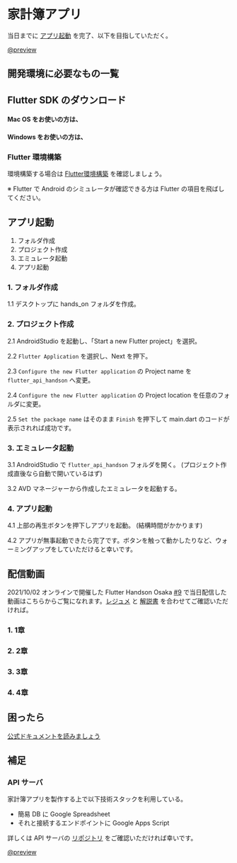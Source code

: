 # 家計簿アプリ

<HistoryTags :tags="['Flutter', 'Google Spreadsheet', 'Google Apps Script']" />

当日までに [アプリ起動](#アプリ起動) を完了、以下を目指していただく。

[@preview](https://github.com/YujiOnishi/flutter_api_handson)

## 開発環境に必要なもの一覧

<Environment />

## Flutter SDK のダウンロード

#### Mac OS をお使いの方は、

<SDKInstall os="macos" version="2.2.2-stable" />

#### Windows をお使いの方は、

<SDKInstall os="windows" version="2.2.2-stable" />

### Flutter 環境構築

環境構築する場合は [Flutter環境構築](/handson/basic) を確認しましょう。

※ Flutter で Android のシミュレータが確認できる方は Flutter の項目を飛ばしてください。

## アプリ起動

1. フォルダ作成
2. プロジェクト作成
3. エミュレータ起動
4. アプリ起動

### 1. フォルダ作成

1.1 デスクトップに hands_on フォルダを作成。

### 2. プロジェクト作成

2.1 AndroidStudio を起動し、「Start a new Flutter project」を選択。

2.2 `Flutter Application` を選択し、Next を押下。

2.3 `Configure the new Flutter application` の Project name を `flutter_api_handson` へ変更。

2.4 `Configure the new Flutter application` の Project location を任意のフォルダに変更。

2.5 `Set the package name` はそのまま `Finish` を押下して main.dart のコードが表示されれば成功です。

### 3. エミュレータ起動

3.1 AndroidStudio で `flutter_api_handson` フォルダを開く。 (プロジェクト作成直後なら自動で開いているはず)

3.2 AVD マネージャーから作成したエミュレータを起動する。

### 4. アプリ起動

4.1 上部の再生ボタンを押下しアプリを起動。 (結構時間がかかります)

4.2 アプリが無事起動できたら完了です。ボタンを触って動かしたりなど、ウォーミングアップをしていただけると幸いです。

## 配信動画

2021/10/02 オンラインで開催した Flutter Handson Osaka [#9](https://flutter-jp.connpass.com/event/221064/) で当日配信した動画はこちらからご覧になれます。[レジュメ](https://github.com/YujiOnishi/flutter_api_handson_resume/) と [解説書]( https://docs.google.com/presentation/d/1J2qCXfNI5mJb_CwS-4O_52OArkYRXJEHJCtb1H2XGeE/edit#slide=id.gf4f900b2fe_0_9) を合わせてご確認いただければ。

### 1. 1章

<YouTubeVideo video-id="n5nbs5ZtmF8" title="家計簿アプリ 1章" />

<!--
[https://www.youtube.com/watch?v=n5nbs5ZtmF8](https://www.youtube.com/watch?v=n5nbs5ZtmF8)
-->

### 2. 2章

<YouTubeVideo video-id="d4wJ-c4XgvI" title="家計簿アプリ 2章" />

<!--
[https://www.youtube.com/watch?v=d4wJ-c4XgvI](https://www.youtube.com/watch?v=d4wJ-c4XgvI)
-->

### 3. 3章

<YouTubeVideo video-id="rNMyP-HhGL8" title="家計簿アプリ 3章" />

<!--
[https://www.youtube.com/watch?v=rNMyP-HhGL8](https://www.youtube.com/watch?v=rNMyP-HhGL8)
-->

### 4. 4章

<YouTubeVideo video-id="Lwi8CQRybYo" title="家計簿アプリ 4章" />

<!--
[https://www.youtube.com/watch?v=Lwi8CQRybYo](https://www.youtube.com/watch?v=Lwi8CQRybYo)
-->

## 困ったら

[公式ドキュメントを読みましょう](http://flutter.io/)

## 補足

### API サーバ

家計簿アプリを製作する上で以下技術スタックを利用している。

- 簡易 DB に Google Spreadsheet
- それと接続するエンドポイントに Google Apps Script

詳しくは API サーバの [リポジトリ](https://github.com/jiyuujin/account_app-api) をご確認いただければ幸いです。

[@preview](https://github.com/jiyuujin/account_app-api)
